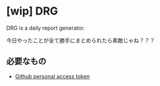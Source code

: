 # [wip] DRG

DRG is a daily report generator.

今日やったことが全て勝手にまとめられたら素敵じゃね？？？

## 必要なもの

- [Github personal access token](https://docs.github.com/en/free-pro-team@latest/github/authenticating-to-github/creating-a-personal-access-token)